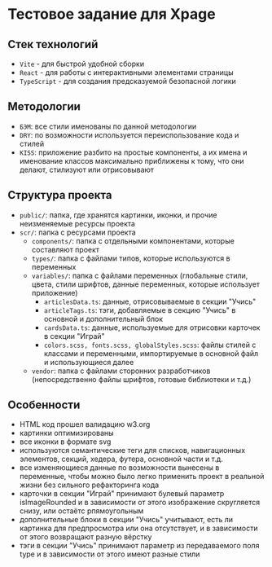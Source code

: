 # Тестовое задание для Xpage

## Стек технологий

- `Vite` - для быстрой удобной сборки
- `React` - для работы с интерактивными элементами страницы
- `TypeScript` - для создания предсказуемой безопасной логики

## Методологии

- `БЭМ`: все стили именованы по данной методологии
- `DRY`: по возможности используется переиспользование кода и стилей
- `KISS`: приложение разбито на простые компоненты, а их имена и именование классов максимально приближены к тому, что они делают, стилизуют или отрисовывают

## Структура проекта

- `public/`: папка, где хранятся картинки, иконки, и прочие неизменяемые ресурсы проекта
- `scr/`: папка с ресурсами проекта
  - `components/`: папка с отдельными компонентами, которые составляют проект
  - `types/`: папка с файлами типов, которые используются в переменных
  - `variables/`: папка с файлами переменных (глобальные стили, цвета, стили шрифтов, данные переменных, которые использует приложение)
    - `articlesData.ts`: данные, отрисовываемые в секции "Учись"
    - `articleTags.ts`: тэги, добавляемые в секцию "Учись" в основной и дополнительный блок
    - `cardsData.ts`: данные, используемые для отрисовки карточек в секции "Играй"
    - `colors.scss, fonts.scss, globalStyles.scss`: файлы стилей с классами и переменными, импортируемые в основной файл и использующиеся далее
  - `vendor`: папка с файлами сторонних разработчиков (непосредственно файлы шрифтов, готовые библиотеки и т.д.)

## Особенности

- HTML код прошел валидацию w3.org
- картинки оптимизированы
- все иконки в формате svg
- используются семантические теги для списков, навигационных элементов, секций, хедера, футера, основной части и т.д.
- все изменяющиеся данные по возможности вынесены в переменные, чтобы можно было легко применить проект в реальной жизни без сильного рефакторинга кода
- карточки в секции "Играй" принимают булевый параметр isImageRounded и в зависимости от этого изображение скругляется снизу, или остаётс рпямоугольным
- дополнительные блоки в секции "Учись" учитывают, есть ли картинка для предпросмотра или она отсутствует, и в зависимости от этого возвращают разную вёрстку
- тэги в секции "Учись" принимают параметр из передаваемого поля type и в зависимости от этого имеют разные стили
